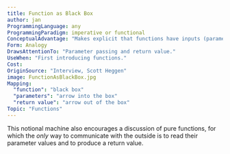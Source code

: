 ```yaml
---
title: Function as Black Box
author: jan
ProgrammingLanguage: any
ProgrammingParadigm: imperative or functional
ConceptualAdvantage: "Makes explicit that functions have inputs (parameters) and outputs (return value)."
Form: Analogy
DrawsAttentionTo: "Parameter passing and return value."
UseWhen: "First introducing functions."
Cost:
OriginSource: "Interview, Scott Heggen"
image: FunctionAsBlackBox.jpg
Mapping:
  "function": "black box"
  "parameters": "arrow into the box"
  "return value": "arrow out of the box"
Topic: "Functions"
---
```


This notional machine also encourages a discussion of pure functions, for which the *only* way to communicate with the outside is to read their parameter values and to produce a return value.

